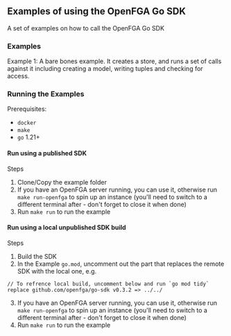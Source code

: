 ## Examples of using the OpenFGA Go SDK

A set of examples on how to call the OpenFGA Go SDK

### Examples
Example 1:
A bare bones example. It creates a store, and runs a set of calls against it including creating a model, writing tuples and checking for access.


### Running the Examples

Prerequisites:
- `docker`
- `make`
- `go` 1.21+

#### Run using a published SDK

Steps
1. Clone/Copy the example folder
2. If you have an OpenFGA server running, you can use it, otherwise run `make run-openfga` to spin up an instance (you'll need to switch to a different terminal after - don't forget to close it when done)
3. Run `make run` to run the example

#### Run using a local unpublished SDK build

Steps
1. Build the SDK
2. In the Example `go.mod`, uncomment out the part that replaces the remote SDK with the local one, e.g.
```
// To refrence local build, uncomment below and run `go mod tidy`
replace github.com/openfga/go-sdk v0.3.2 => ../../
```
3. If you have an OpenFGA server running, you can use it, otherwise run `make run-openfga` to spin up an instance (you'll need to switch to a different terminal after - don't forget to close it when done)
4. Run `make run` to run the example